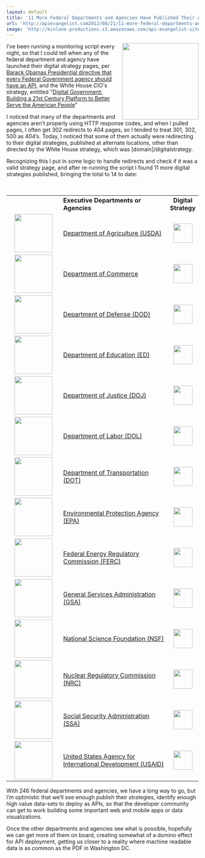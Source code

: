 ```yaml
---
layout: default
title: '11 More Federal Departments and Agencies Have Published Their API Digital Strategies'
url: 'http://apievangelist.com2012/08/21/11-more-federal-departments-and-agencies-have-published-their-api-digital-strategies/'
image: 'http://kinlane-productions.s3.amazonaws.com/api-evangelist-site/blog/US_white_house_logo.png'
---
```



<p>
     <img src="http://kinlane-productions.s3.amazonaws.com/api-evangelist/federal-government/US_white_house_logo.png"  width="200" align="right" />
</p>
<p>
     I’ve been running a monitoring script every night, so that I could tell when any of the federal department and agency have launched their digital strategy pages, per <a title="Barack Obamas Presidential directive that every Federal Government agency should have an API" href="http://blog.apievangelist.com/2012/06/01/barak-obama-directs-all-federal-agencies-to-have-an-api/">Barack Obamas Presidential directive that every Federal Government agency should have an API</a>, and the White House CIO's strategy, entitled "<a href="http://www.whitehouse.gov/sites/default/files/omb/egov/digital-government/digital-government-strategy.pdf">Digital Government: Building a 21st Century Platform to Better Serve the American People</a>"
</p>
<p>
     I noticed that many of the departments and agencies aren’t properly using HTTP response codes, and when I pulled pages, I often get 302 redirects to 404 pages, so I tended to treat 301, 302, 500 as 404’s. Today, I noticed that some of them actually were redirecting to their digital strategies, published at alternate locations, other than directed by the White House strategy, which was [domain]/digitalstrategy.
</p>
<p>
     Recognizing this I put in some logic to handle redirects and check if it was a valid strategy page, and after re-running the script I found 11 more digital strategies published, bringing the total to 14 to date:
</p>
<p>
      
</p>
<table border="0" cellspacing="1" cellpadding="5" width="100%">
     <tbody>
          <tr>
               <td width="125" align="left">
                     
               </td>
               <td align="left">
                    <strong>Executive Departments or Agencies</strong>
               </td>
               <td width="8%" align="center">
                    <strong>Digital Strategy</strong>
               </td>
          </tr>
          <tr>
               <td height="100" align="center">
                    <a href="http://www.usda.gov/" target="_blank"><img src="http://kinlane-productions.s3.amazonaws.com/digital-strategy/logos/usda.png"  width="100" /></a>
               </td>
               <td align="left">
                    <a href="http://www.usda.gov/" target="_blank">Department of Agriculture (USDA)</a>
               </td>
               <td align="center">
                    <a  href="/federal_government_digital_strategy.php?a=usda&amp;TB_iframe=true&amp;height=500&amp;width=700"><img src="http://kinlane-productions.s3.amazonaws.com/icon-set/green-check-150.jpg"  width="50" /></a>
               </td>
          </tr>
          <tr>
               <td height="100" align="center">
                    <a href="http://www.commerce.gov/" target="_blank"><img src="http://kinlane-productions.s3.amazonaws.com/digital-strategy/logos/commerce.png"  width="100" /></a>
               </td>
               <td align="left">
                    <a href="http://www.commerce.gov/" target="_blank">Department of Commerce</a>
               </td>
               <td align="center">
                    <a  href="/federal_government_digital_strategy.php?a=commerce&amp;TB_iframe=true&amp;height=500&amp;width=700"><img src="http://kinlane-productions.s3.amazonaws.com/icon-set/green-check-150.jpg"  width="50" /></a>
               </td>
          </tr>
          <tr>
               <td height="100" align="center">
                    <a href="http://www.defense.gov/" target="_blank"><img src="http://kinlane-productions.s3.amazonaws.com/digital-strategy/logos/defense.png"  width="100" /></a>
               </td>
               <td align="left">
                    <a href="http://www.defense.gov/" target="_blank">Department of Defense (DOD)</a>
               </td>
               <td align="center">
                    <a  href="/federal_government_digital_strategy.php?a=defense&amp;TB_iframe=true&amp;height=500&amp;width=700"><img src="http://kinlane-productions.s3.amazonaws.com/icon-set/green-check-150.jpg"  width="50" /></a>
               </td>
          </tr>
          <tr>
               <td height="100" align="center">
                    <a href="http://www.ed.gov/" target="_blank"><img src="http://kinlane-productions.s3.amazonaws.com/digital-strategy/logos/ed.png"  width="100" /></a>
               </td>
               <td align="left">
                    <a href="http://www.ed.gov/" target="_blank">Department of Education (ED)</a>
               </td>
               <td align="center">
                    <a  href="/federal_government_digital_strategy.php?a=ed&amp;TB_iframe=true&amp;height=500&amp;width=700"><img src="http://kinlane-productions.s3.amazonaws.com/icon-set/green-check-150.jpg"  width="50" /></a>
               </td>
          </tr>
          <tr>
               <td height="100" align="center">
                    <a href="http://www.justice.gov/" target="_blank"><img src="http://kinlane-productions.s3.amazonaws.com/digital-strategy/logos/justice.png"  width="100" /></a>
               </td>
               <td align="left">
                    <a href="http://www.justice.gov/" target="_blank">Department of Justice (DOJ)</a>
               </td>
               <td align="center">
                    <a  href="/federal_government_digital_strategy.php?a=justice&amp;TB_iframe=true&amp;height=500&amp;width=700"><img src="http://kinlane-productions.s3.amazonaws.com/icon-set/green-check-150.jpg"  width="50" /></a>
               </td>
          </tr>
          <tr>
               <td height="100" align="center">
                    <a href="http://www.labor.gov/" target="_blank"><img src="http://kinlane-productions.s3.amazonaws.com/digital-strategy/logos/labor.png"  width="100" /></a>
               </td>
               <td align="left">
                    <a href="http://www.labor.gov/" target="_blank">Department of Labor (DOL)</a>
               </td>
               <td align="center">
                    <a  href="/federal_government_digital_strategy.php?a=labor&amp;TB_iframe=true&amp;height=500&amp;width=700"><img src="http://kinlane-productions.s3.amazonaws.com/icon-set/green-check-150.jpg"  width="50" /></a>
               </td>
          </tr>
          <tr>
               <td height="100" align="center">
                    <a href="http://www.dot.gov/" target="_blank"><img src="http://kinlane-productions.s3.amazonaws.com/digital-strategy/logos/dot.png"  width="100" /></a>
               </td>
               <td align="left">
                    <a href="http://www.dot.gov/" target="_blank">Department of Transportation (DOT)</a>
               </td>
               <td align="center">
                    <a  href="/federal_government_digital_strategy.php?a=dot&amp;TB_iframe=true&amp;height=500&amp;width=700"><img src="http://kinlane-productions.s3.amazonaws.com/icon-set/green-check-150.jpg"  width="50" /></a>
               </td>
          </tr>
          <tr>
               <td height="100" align="center">
                    <a href="http://www.epa.gov/" target="_blank"><img src="http://kinlane-productions.s3.amazonaws.com/digital-strategy/logos/epa.png"  width="100" /></a>
               </td>
               <td align="left">
                    <a href="http://www.epa.gov/" target="_blank">Environmental Protection Agency (EPA)</a>
               </td>
               <td align="center">
                    <a  href="/federal_government_digital_strategy.php?a=epa&amp;TB_iframe=true&amp;height=500&amp;width=700"><img src="http://kinlane-productions.s3.amazonaws.com/icon-set/green-check-150.jpg"  width="50" /></a>
               </td>
          </tr>
          <tr>
               <td height="100" align="center">
                    <a href="http://www.ferc.gov/" target="_blank"><img src="http://kinlane-productions.s3.amazonaws.com/digital-strategy/logos/ferc.png"  width="100" /></a>
               </td>
               <td align="left">
                    <a href="http://www.ferc.gov/" target="_blank">Federal Energy Regulatory Commission (FERC)</a>
               </td>
               <td align="center">
                    <a  href="/federal_government_digital_strategy.php?a=ferc&amp;TB_iframe=true&amp;height=500&amp;width=700"><img src="http://kinlane-productions.s3.amazonaws.com/icon-set/green-check-150.jpg"  width="50" /></a>
               </td>
          </tr>
          <tr>
               <td height="100" align="center">
                    <a href="http://www.gsa.gov/" target="_blank"><img src="http://kinlane-productions.s3.amazonaws.com/digital-strategy/logos/gsa.png"  width="100" /></a>
               </td>
               <td align="left">
                    <a href="http://www.gsa.gov/" target="_blank">General Services Administration (GSA)</a>
               </td>
               <td align="center">
                    <a  href="/federal_government_digital_strategy.php?a=gsa&amp;TB_iframe=true&amp;height=500&amp;width=700"><img src="http://kinlane-productions.s3.amazonaws.com/icon-set/green-check-150.jpg"  width="50" /></a>
               </td>
          </tr>
          <tr>
               <td height="100" align="center">
                    <a href="http://www.nsf.gov/" target="_blank"><img src="http://kinlane-productions.s3.amazonaws.com/digital-strategy/logos/nsf.png"  width="100" /></a>
               </td>
               <td align="left">
                    <a href="http://www.nsf.gov/" target="_blank">National Science Foundation (NSF)</a>
               </td>
               <td align="center">
                    <a  href="/federal_government_digital_strategy.php?a=nsf&amp;TB_iframe=true&amp;height=500&amp;width=700"><img src="http://kinlane-productions.s3.amazonaws.com/icon-set/green-check-150.jpg"  width="50" /></a>
               </td>
          </tr>
          <tr>
               <td height="100" align="center">
                    <a href="http://www.nrc.gov/" target="_blank"><img src="http://kinlane-productions.s3.amazonaws.com/digital-strategy/logos/nrc.png"  width="100" /></a>
               </td>
               <td align="left">
                    <a href="http://www.nrc.gov/" target="_blank">Nuclear Regulatory Commission (NRC)</a>
               </td>
               <td align="center">
                    <a  href="/federal_government_digital_strategy.php?a=nrc&amp;TB_iframe=true&amp;height=500&amp;width=700"><img src="http://kinlane-productions.s3.amazonaws.com/icon-set/green-check-150.jpg"  width="50" /></a>
               </td>
          </tr>
          <tr>
               <td height="100" align="center">
                    <a href="http://www.ssa.gov/" target="_blank"><img src="http://kinlane-productions.s3.amazonaws.com/digital-strategy/logos/ssa.png"  width="100" /></a>
               </td>
               <td align="left">
                    <a href="http://www.ssa.gov/" target="_blank">Social Security Administration (SSA)</a>
               </td>
               <td align="center">
                    <a  href="/federal_government_digital_strategy.php?a=ssa&amp;TB_iframe=true&amp;height=500&amp;width=700"><img src="http://kinlane-productions.s3.amazonaws.com/icon-set/green-check-150.jpg"  width="50" /></a>
               </td>
          </tr>
          <tr>
               <td height="100" align="center">
                    <a href="http://www.usaid.gov/" target="_blank"><img src="http://kinlane-productions.s3.amazonaws.com/digital-strategy/logos/usaid.png"  width="100" /></a>
               </td>
               <td align="left">
                    <a href="http://www.usaid.gov/" target="_blank">United States Agency for International Development (USAID)</a>
               </td>
               <td align="center">
                    <a  href="/federal_government_digital_strategy.php?a=usaid&amp;TB_iframe=true&amp;height=500&amp;width=700"><img src="http://kinlane-productions.s3.amazonaws.com/icon-set/green-check-150.jpg"  width="50" /></a>
               </td>
          </tr>
     </tbody>
</table>
<p>
     With 246 federal departments and agencies, we have a long way to go, but I’m optimistic that we’ll see enough publish their strategies, identify enough high value data-sets to deploy as APIs, so that the developer community can get to work building some important web and mobile apps or data visualizations.
</p>
<p>
     Once the other departments and agencies see what is possible, hopefully we can get more of them on board, creating somewhat of a domino effect for API deployment, getting us closer to a reality where machine readable data is as common as the PDF in Washington DC.
</p>
